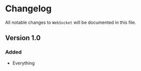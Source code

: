 # Changelog

All notable changes to `WebSocket` will be documented in this file.

## Version 1.0

### Added
- Everything
